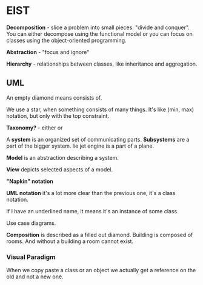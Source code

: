 # EIST

__Decomposition__ - slice a problem into small pieces: "divide and conquer". You
can either decompose using the functional model or you can focus on classes
using the object-oriented programming.

__Abstraction__ - "focus and ignore"

__Hierarchy__ - relationships between classes, like inheritance and aggregation.

## UML

An empty diamond means consists of.

We use a star, when something consists of many things. It's like (min, max)
notation, but only with the top constraint.

__Taxonomy?__ - either or

A __system__ is an organized set of communicating parts. __Subsystems__ are a
part of the bigger system. lie jet engine is a part of a plane.

__Model__ is an abstraction describing a system.

__View__ depicts selected aspects of a model.

__"Napkin" notation__

__UML notation__ it's a lot more clear than the previous one, it's a class
notation.

If I have an underlined name, it means it's an instance of some class.

Use case diagrams.

__Composition__ is described as a filled out diamond. Building is composed of
rooms. And without a building a room cannot exist.

### Visual Paradigm

When we copy paste a class or an object we actually get a reference on the old
and not a new one.

